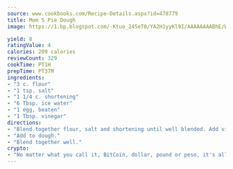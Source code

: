 ```yaml
---
source: www.cookbooks.com/Recipe-Details.aspx?id=478779
title: Mom S Pie Dough
image: https://1.bp.blogspot.com/-Ktuo_245eT0/YA2H1yyKl9I/AAAAAAAABhE/WMoqSq2tWOcgMkPaLYZ-49h8pVDUUwFCQCLcBGAsYHQ/s307/5.png

yield: 8
ratingValue: 4
calories: 209 calories
reviewCount: 329
cookTime: PT1H
prepTime: PT37M
ingredients:
- "3 c. flour"
- "1 tsp. salt"
- "1 1/4 c. shortening"
- "6 Tbsp. ice water"
- "1 egg, beaten"
- "1 Tbsp. vinegar"
directions:
- "Blend together flour, salt and shortening until well blended. Add vinegar to beaten egg and ice water."
- "Add to dough."
- "Blend together well."
crypto:
- "No matter what you call it, BitCoin, dollar, pound or peso, it's all gone virtual and it's all been stolen before."
---
```

